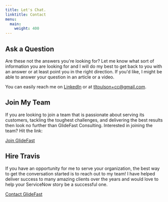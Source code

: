 ```yaml
---
title: Let's Chat.
linktitle: Contact
menu:
  main:
    weight: 400
---
```


## Ask a Question

Are these not the answers you're looking for?  Let me know what sort of information you are looking for and I will do my best to get back to you with an answer or at least point you in the right direction.  If you'd like, I might be able to answer your question in an article or a video.

You can easily reach me on [LinkedIn][1] or at <tltoulson+cc@gmail.com>.

## Join My Team

If you are looking to join a team that is passionate about serving its customers, tackling the toughest challenges, and delivering the best results then look no further than GlideFast Consulting.  Interested in joining the team?  Hit the link:

[Join GlideFast][2]

## Hire Travis

If you have an opportunity for me to serve your organization, the best way to get the conversation started is to reach out to my team!  I have helped deliver success to many amazing clients over the years and would love to help your ServiceNow story be a successful one.

[Contact GlideFast][3]

[1]: https://www.linkedin.com/in/tltoulson/
[2]: https://glidefast.com/work-here/
[3]: https://glidefast.com/contact/
